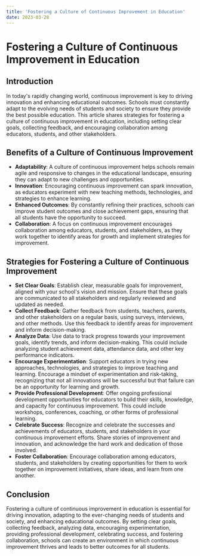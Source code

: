 ```yaml
---
title: 'Fostering a Culture of Continuous Improvement in Education'
date: 2023-03-28
---
```


# Fostering a Culture of Continuous Improvement in Education

## Introduction

In today's rapidly changing world, continuous improvement is key to driving innovation and enhancing educational outcomes. Schools must constantly adapt to the evolving needs of students and society to ensure they provide the best possible education. This article shares strategies for fostering a culture of continuous improvement in education, including setting clear goals, collecting feedback, and encouraging collaboration among educators, students, and other stakeholders.

## Benefits of a Culture of Continuous Improvement

- **Adaptability**: A culture of continuous improvement helps schools remain agile and responsive to changes in the educational landscape, ensuring they can adapt to new challenges and opportunities.
- **Innovation**: Encouraging continuous improvement can spark innovation, as educators experiment with new teaching methods, technologies, and strategies to enhance learning.
- **Enhanced Outcomes**: By constantly refining their practices, schools can improve student outcomes and close achievement gaps, ensuring that all students have the opportunity to succeed.
- **Collaboration**: A focus on continuous improvement encourages collaboration among educators, students, and stakeholders, as they work together to identify areas for growth and implement strategies for improvement.

## Strategies for Fostering a Culture of Continuous Improvement

- **Set Clear Goals**: Establish clear, measurable goals for improvement, aligned with your school's vision and mission. Ensure that these goals are communicated to all stakeholders and regularly reviewed and updated as needed.
- **Collect Feedback**: Gather feedback from students, teachers, parents, and other stakeholders on a regular basis, using surveys, interviews, and other methods. Use this feedback to identify areas for improvement and inform decision-making.
- **Analyze Data**: Use data to track progress towards your improvement goals, identify trends, and inform decision-making. This could include analyzing student achievement data, attendance data, and other key performance indicators.
- **Encourage Experimentation**: Support educators in trying new approaches, technologies, and strategies to improve teaching and learning. Encourage a mindset of experimentation and risk-taking, recognizing that not all innovations will be successful but that failure can be an opportunity for learning and growth.
- **Provide Professional Development**: Offer ongoing professional development opportunities for educators to build their skills, knowledge, and capacity for continuous improvement. This could include workshops, conferences, coaching, or other forms of professional learning.
- **Celebrate Success**: Recognize and celebrate the successes and achievements of educators, students, and stakeholders in your continuous improvement efforts. Share stories of improvement and innovation, and acknowledge the hard work and dedication of those involved.
- **Foster Collaboration**: Encourage collaboration among educators, students, and stakeholders by creating opportunities for them to work together on improvement initiatives, share ideas, and learn from one another.

## Conclusion

Fostering a culture of continuous improvement in education is essential for driving innovation, adapting to the ever-changing needs of students and society, and enhancing educational outcomes. By setting clear goals, collecting feedback, analyzing data, encouraging experimentation, providing professional development, celebrating success, and fostering collaboration, schools can create an environment in which continuous improvement thrives and leads to better outcomes for all students.
